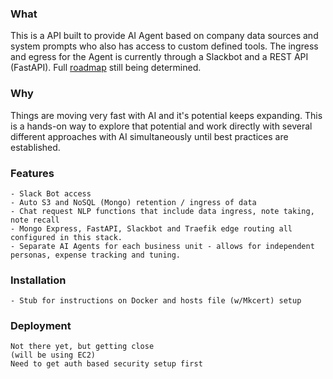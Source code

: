 ### What
This is a API built to provide AI Agent based on company data sources and system prompts who also has access to custom defined tools.
The ingress and egress for the Agent is currently through a Slackbot and a REST API (FastAPI). 
Full [roadmap](https://github.com/salkinstitute/chat_api/edit/main/planning.md) still being determined.

### Why
Things are moving very fast with AI and it's potential keeps expanding.  This is a hands-on way to explore that potential and work directly with several different approaches with AI simultaneously until best practices are established.


### Features
    - Slack Bot access
    - Auto S3 and NoSQL (Mongo) retention / ingress of data
    - Chat request NLP functions that include data ingress, note taking, note recall
    - Mongo Express, FastAPI, Slackbot and Traefik edge routing all configured in this stack.
    - Separate AI Agents for each business unit - allows for independent personas, expense tracking and tuning.
    
    
### Installation
    - Stub for instructions on Docker and hosts file (w/Mkcert) setup

### Deployment
    Not there yet, but getting close 
    (will be using EC2)
    Need to get auth based security setup first
